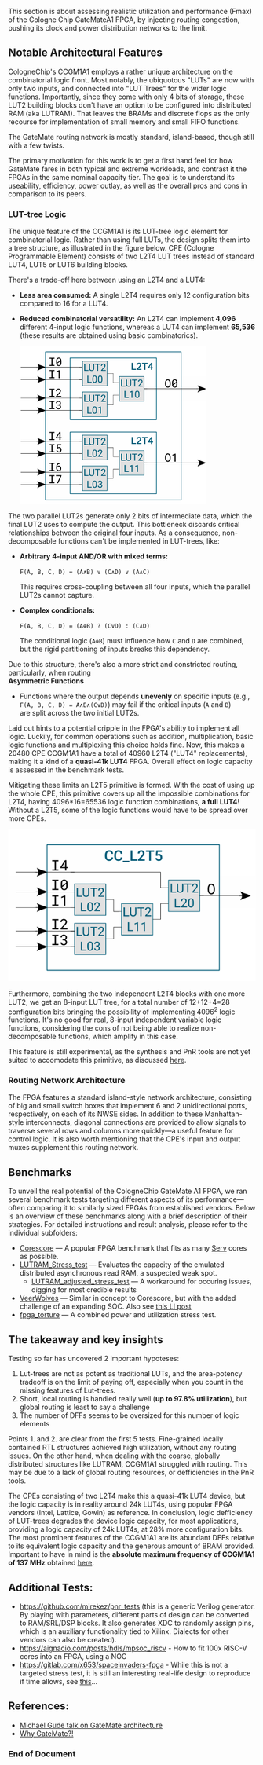 This section is about assessing realistic utilization and performance (Fmax) of the Cologne Chip GateMateA1 FPGA, by injecting routing congestion, pushing its clock and power distribution networks to the limit.

## Notable Architectural Features

CologneChip's CCGM1A1 employs a rather unique architecture on the combinatorial logic front. Most notably, the ubiquotous "LUTs" are now with only two inputs, and connected into "LUT Trees" for the wider logic functions. Importantly, since they come with only 4 bits of storage, these LUT2 building blocks don't have an option to be configured into distributed RAM (aka LUTRAM). That leaves the BRAMs and discrete flops as the only recourse for implementation of small memory and small FIFO functions. 

The GateMate routing network is mostly standard, island-based, though still with a few twists.

The primary motivation for this work is to get a first hand feel for how GateMate fares in both typical and extreme workloads, and contrast it the FPGAs in the same nominal capacity tier. The goal is to understand its useability, efficiency, power outlay, as well as the overall pros and cons in comparison to its peers. 

### LUT-tree Logic

The unique feature of the CCGM1A1 is its LUT-tree logic element for combinatorial logic. Rather than using full LUTs, the design splits them into a tree structure, as illustrated in the figure below. CPE (Cologne Programmable Element) consists of two L2T4 LUT trees instead of standard LUT4, LUT5 or LUT6 building blocks.

There's a trade-off here between using an L2T4 and a LUT4:
- **Less area consumed:** A single L2T4 requires only 12 configuration bits compared to 16 for a LUT4.
- **Reduced combinatorial versatility:** An L2T4 can implement **4,096** different 4-input logic functions, whereas a LUT4 can implement **65,536** (these results are obtained using basic combinatorics).

    ![Lut-tree](0.doc/LUT_CPE.png)

The two parallel LUT2s generate only 2 bits of intermediate data, which the final LUT2 uses to compute the output. This bottleneck discards critical relationships between the original four inputs. As a consequence, non-decomposable functions can't be implemented in LUT-trees, like:
- **Arbitrary 4-input AND/OR with mixed terms:**
  
  `F(A, B, C, D) = (A∧B) ∨ (C∧D) ∨ (A∧C)`

  This requires cross-coupling between all four inputs, which the parallel LUT2s cannot capture.

- **Complex conditionals:**
  
  `F(A, B, C, D) = (A⊕B) ? (C∨D) : (C∧D)`

  The conditional logic (`A⊕B`) must influence how `C` and `D` are combined, but the rigid partitioning of inputs breaks this dependency.

Due to this structure, there's also a more strict and constricted routing, particularly, when routing  
**Asymmetric Functions**
   - Functions where the output depends **unevenly** on specific inputs (e.g.,  
     `F(A, B, C, D) = A∧B∧(C∨D)`) may fail if the critical inputs (`A` and `B`)  
     are split across the two initial LUT2s.


Laid out hints to a potential cripple in the FPGA's ability to implement all logic. Luckily, for common operations such as addition, multiplication, basic logic functions and multiplexing this choice holds fine. Now, this makes a 20480 CPE CCGM1A1 have a total of 40960 L2T4 ("LUT4" replacements), making it a kind of a **quasi-41k LUT4** FPGA. Overall effect on logic capacity is assessed in the benchmark tests.


Mitigating these limits an L2T5 primitive is formed. With the cost of using up the whole CPE, this primitive covers up all the impossible combinations for L2T4, having 4096*16=65536 logic function combinations, **a full LUT4**! Without a L2T5, some of the logic functions would have to be spread over more CPEs.

  ![l2t5](0.doc/L2T5.png)

Furthermore, combining the two independent L2T4 blocks with one more LUT2, we get an 8-input LUT tree, for a total number of 12+12+4=28 configuration bits bringing the possibility of implementing 4096<sup>2</sup> logic functions. It's no good for real, 8-input independent variable logic functions, considering the cons of not being able to realize non-decomposable functions, which amplify in this case.

This feature is still experimental, as the synthesis and PnR tools are not yet suited to accomodate this primitive, as discussed [here](https://github.com/chili-chips-ba/openCologne/issues/28).

### Routing Network Architecture

The FPGA features a standard island-style network architecture, consisting of big and small switch boxes that implement 6 and 2 unidirectional ports, respectively, on each of its NWSE sides. In addition to these Manhattan-style interconnects, diagonal connections are provided to allow signals to traverse several rows and columns more quickly—a useful feature for control logic. It is also worth mentioning that the CPE's input and output muxes supplement this routing network.

## Benchmarks

To unveil the real potential of the CologneChip GateMate A1 FPGA, we ran several benchmark tests targeting different aspects of its performance—often comparing it to similarly sized FPGAs from established vendors. Below is an overview of these benchmarks along with a brief description of their strategies. For detailed instructions and result analysis, please refer to the individual subfolders:

- [Corescore](https://corescore.store) — A popular FPGA benchmark that fits as many [Serv](https://github.com/olofk/serv) cores as possible.
- [LUTRAM_Stress_test](https://github.com/tarik-ibrahimovic/LUTRAM_Stress_Test) — Evaluates the capacity of the emulated distributed asynchronous read RAM, a suspected weak spot.
     - [LUTRAM_adjusted_stress_test](https://github.com/tarik-ibrahimovic/LUTRAM_Stress_Test) — A workaround for occuring issues, digging for most credible results
- [VeerWolves](https://github.com/chipsalliance/VeeRwolf/tree/veerwolves) — Similar in concept to Corescore, but with the added challenge of an expanding SOC. Also see [this LI post](https://www.linkedin.com/posts/gsteiert_wearealtera-activity-7240773845098323970-Bvlj?utm_source=share&utm_medium=member_desktop)
- [fpga_torture](https://github.com/stnolting/fpga_torture) — A combined power and utilization stress test.

## The takeaway and key insights
Testing so far has uncovered 2 important hypoteses:
  1. Lut-trees are not as potent as traditional LUTs, and the area-potency tradeoff is on the limit of paying off, especially when you count in the missing features of Lut-trees. 
  2. Short, local routing is handled really well (**up to 97.8% utilization**), but global routing is least to say a challenge
  3. The number of DFFs seems to be oversized for this number of logic elements

Points 1. and 2. are clear from the first 5 tests. Fine-grained locally contained RTL structures achieved high utilization, without any routing issues. On the other hand, when dealing with the coarse, globally distributed structures like LUTRAM, CCGM1A1 struggled with routing. This may be due to a lack of global routing resources, or defficiencies in the PnR tools. 

The CPEs consisting of two L2T4 make this a quasi-41k LUT4 device, but the logic capacity is in reality around 24k LUT4s, using popular FPGA vendors (Intel, Lattice, Gowin) as reference. In conclusion, logic defficiency of LUT-trees degrades the device logic capacity, for most applications, providing a logic capacity of 24k LUT4s, at 28% more configuration bits. The most prominent features of the CCGM1A1 are its abundant DFFs relative to its equivalent logic capacity and the generous amount of BRAM provided. Important to have in mind is the **absolute maximum frequency of CCGM1A1 of 137 MHz** obtained [here](https://github.com/chili-chips-ba/openCologne/tree/main/8.StressTest/5.fpga_torture).



## Additional Tests:
- https://github.com/mirekez/pnr_tests (this is a generic Verilog generator. By playing with parameters, different parts of design can be converted to RAM/SRL/DSP blocks. It also generates XDC to randomly assign pins, which is an auxiliary functionality tied to Xilinx. Dialects for other vendors can also be created).
- https://aignacio.com/posts/hdls/mpsoc_riscv - How to fit 100x RISC-V cores into an FPGA, using a NOC
- https://gitlab.com/x653/spaceinvaders-fpga - While this is not a targeted stress test, it is still an interesting real-life design to reproduce if time allows, see [this](https://olimex.wordpress.com/2025/01/08/space-inavders-retrogame-runs-on-gatematea1-evb)...

## References:
- [Michael Gude talk on GateMate architecture](https://underline.io/lecture/34046-novel-architecture-for-european-fpga)
- [Why GateMate?!](https://pythonlinks.info/presentations/vectors/WhyGateMate.pdf)
  

### End of Document
